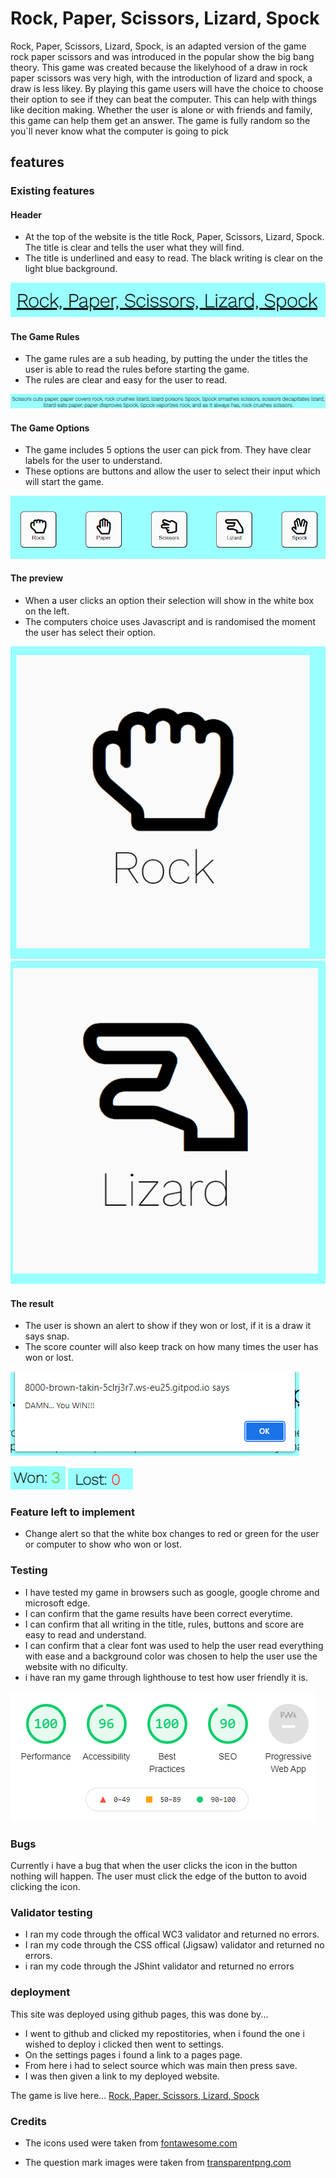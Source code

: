# Rock, Paper, Scissors, Lizard, Spock

Rock, Paper, Scissors, Lizard, Spock, is an adapted version of the game rock paper scissors and was introduced in the popular show the big bang theory.
This game was created because the likelyhood of a draw in rock paper scissors was very high, with the introduction of lizard and spock, a draw is less likey.
By playing this game users will have the choice to choose their option to see if they can beat the computer. This can help with things like decition making.
Whether the user is alone or with friends and family, this game can help them get an answer. The game is fully random so the you`ll never know what the computer is going to pick

## features

### Existing features

#### Header

- At the top of the website is the title Rock, Paper, Scissors, Lizard, Spock. The title is clear and tells the user what they will find.
- The title is underlined and easy to read. The black writing is clear on the light blue background.

![Rock, Paper, Scissors, Lizard, Spock title](assets/images/readme-images/r,p,s,l,s.PNG)

#### The Game Rules

- The game rules are a sub heading, by putting the under the titles the user is able to read the rules before starting the game.
- The rules are clear and easy for the user to read.

![rules for the game](assets/images/readme-images/game-rules.PNG)

#### The Game Options

- The game includes 5 options the user can pick from. They have clear labels for the user to understand.
- These options are buttons and allow the user to select their input which will start the game.

![game options which are buttons](assets/images/readme-images/game-options.PNG)

#### The preview

- When a user clicks an option their selection will show in the white box on the left.
- The computers choice uses Javascript and is randomised the moment the user has select their option.

![users selection](assets/images/readme-images/users-selection.PNG) ![computers selection](assets/images/readme-images/computers-selection.PNG)

#### The result

- The user is shown an alert to show if they won or lost, if it is a draw it says snap.
- The score counter will also keep track on how many times the user has won or lost.

![alert to show who won](assets/images/readme-images/alert.PNG)

![how many times user has won](assets/images/readme-images/won.PNG) ![how many times the user has lost](assets/images/readme-images/lost.PNG)

### Feature left to implement 

- Change alert so that the white box changes to red or green for the user or computer to show who won or lost.

### Testing

- I have tested my game in browsers such as google, google chrome and microsoft edge.
- I can confirm that the game results have been correct everytime.
- I can confirm that all writing in the title, rules, buttons and score are easy to read and understand.
- I can confirm that a clear font was used to help the user read everything with ease and a background color was chosen to help the user use the website with no dificulty.
- i have ran my game through lighthouse to test how user friendly it is.

![lighthouse results](assets/images/readme-images/lighthouse-report.PNG)

  ### Bugs

  Currently i have a bug that when the user clicks the icon in the button nothing will happen. The user must click the edge of the button to avoid clicking the icon.

  ### Validator testing

  - I ran my code through the offical WC3 validator and returned no errors.
  - I ran my code through the CSS offical (Jigsaw) validator and returned no errors. 
  - i ran my code through the JShint validator and returned no errors

  ### deployment

  This site was deployed using github pages, this was done by...
  - I went to github and clicked my repostitories, when i found the one i wished to deploy i clicked then went to settings.
  - On the settings pages i found a link to a pages page.
  - From here i had to select source which was main then press save.
  - I was then given a link to my deployed website.

The game is live here... [Rock, Paper, Scissors, Lizard, Spock](https://jharvey125.github.io/project-2/)

### Credits

- The icons used were taken from [fontawesome.com](https://fontawesome.com/v5.15/icons?d=gallery&p=2)

- The question mark images were taken from [transparentpng.com](https://www.transparentpng.com/cats/question-mark-2101.html)

